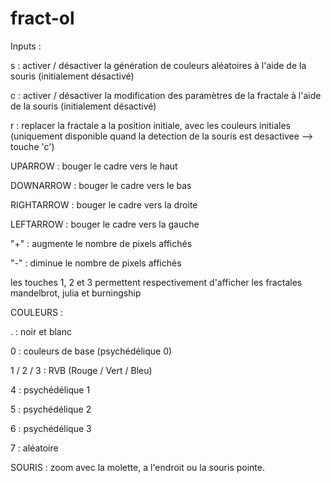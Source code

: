# fract-ol

Inputs : 

s : activer / désactiver la génération de couleurs aléatoires à l'aide de la souris (initialement désactivé)

c : activer / désactiver la modification des paramètres de la fractale à l'aide de la souris (initialement désactivé)

r : replacer la fractale a la position initiale, avec les couleurs initiales (uniquement disponible quand la detection de la souris est desactivee --> touche 'c')


UPARROW : bouger le cadre vers le haut

DOWNARROW : bouger le cadre vers le bas

RIGHTARROW : bouger le cadre vers la droite

LEFTARROW : bouger le cadre vers la gauche



"+" : augmente le nombre de pixels affichés

"-" : diminue le nombre de pixels affichés


les touches 1, 2 et 3 permettent respectivement d'afficher les fractales mandelbrot, julia et burningship


COULEURS :

. : noir et blanc

0 : couleurs de base (psychédélique 0)

1 / 2 / 3 : RVB (Rouge / Vert / Bleu)

4 : psychédélique 1

5 : psychédélique 2

6 : psychédélique 3

7 : aléatoire



SOURIS : zoom avec la molette, a l'endroit ou la souris pointe.